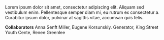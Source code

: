 Lorem ipsum dolor sit amet, consectetur adipiscing elit. Aliquam sed vestibulum enim. Pellentesque semper diam mi, eu rutrum ex consectetur a. Curabitur ipsum dolor, pulvinar at sagittis vitae, accumsan quis felis.

**Collaborators** Anna Senft Miller, Eugene Korsunskiy. Generator, King Street Youth Cente, Renee Greenlee